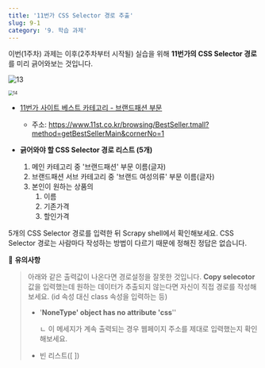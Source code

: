 ```yaml
---
title: '11번가 CSS Selector 경로 추출'
slug: 9-1
category: '9. 학습 과제'
---
```


이번(1주차) 과제는 이후(2주차부터 시작될) 실습을 위해 **11번가의 CSS Selector 경로**를 미리 긁어와보는 것입니다.

![13](/scrapy/9-1/13.png)

<img src="/scrapy/9-1/14.png" alt="14" style="zoom:60%;" />

- [11번가 사이트 베스트 카테고리 - 브랜드패션 부문](https://www.11st.co.kr/browsing/BestSeller.tmall?method=getBestSellerMain&cornerNo=1)
    - 주소: https://www.11st.co.kr/browsing/BestSeller.tmall?method=getBestSellerMain&cornerNo=1
        
- **긁어와야 할 CSS Selector 경로 리스트 (5개)**
  
    1. 메인 카테고리 중 '브랜드패션' 부문 이름(글자)
    2. 브랜드패션 서브 카테고리 중 '브랜드 여성의류' 부문 이름(글자)
    3. 본인이 원하는 상품의
        1. 이름
        2. 기존가격
        3. 할인가격


5개의 CSS Selector 경로를 입력한 뒤 Scrapy shell에서 확인해보세요. CSS Selector 경로는 사람마다 작성하는 방법이 다르기 때문에 정해진 정답은 없습니다.

🚨 **유의사항**
>
>
> 아래와 같은 출력값이 나온다면 경로설정을 잘못한 것입니다. **Copy selecotor** 값을 입력했는데 원하는 데이터가 추출되지 않는다면 자신이 직접 경로를 작성해보세요. (id 속성 대신 class 속성을 입력하는 등) 
>
> - '**NoneType' object has no attribute 'css**''
>  
>     ㄴ 이 메세지가 계속 출력되는 경우 웹페이지 주소를 제대로 입력했는지 확인해보세요.
>    
> - 빈 리스트([ ])
>
>

